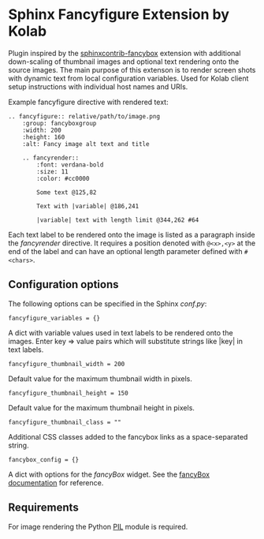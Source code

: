 Sphinx Fancyfigure Extension by Kolab
=====================================

Plugin inspired by the [sphinxcontrib-fancybox][sphinx-fancybox] extension with additional down-scaling of thumbnail images and optional text rendering onto the source images. The main purpose of this extenson is to render screen shots with dynamic text from local configuration variables. Used for Kolab client setup instructions with individual host names and URIs.

Example fancyfigure directive with rendered text:

```
.. fancyfigure:: relative/path/to/image.png
    :group: fancyboxgroup
    :width: 200
    :height: 160
    :alt: Fancy image alt text and title

    .. fancyrender::
        :font: verdana-bold
        :size: 11
        :color: #cc0000

        Some text @125,82

        Text with |variable| @186,241

        |variable| text with length limit @344,262 #64
```

Each text label to be rendered onto the image is listed as a paragraph inside 
the *fancyrender* directive. It requires a position denoted with `@<x>,<y>` at 
the end of the label and can have an optional length parameter defined with 
`#<chars>`.


Configuration options
---------------------

The following options can be specified in the Sphinx *conf.py*:

`fancyfigure_variables = {}`

  A dict with variable values used in text labels to be rendered onto the images.
  Enter key => value pairs which will substitute strings like |key| in text labels.

`fancyfigure_thumbnail_width = 200`

  Default value for the maximum thumbnail width in pixels.

`fancyfigure_thumbnail_height = 150`

  Default value for the maximum thumbnail height in pixels.

`fancyfigure_thumbnail_class = ""`

  Additional CSS classes added to the fancybox links as a space-separated string.

`fancybox_config = {}`

  A dict with options for the *fancyBox* widget. See the [fancyBox documentation][fancybox-docs] for reference.


Requirements
------------

For image rendering the Python [PIL][pypi-pil] module is required.


[sphinx-fancybox]: https://github.com/spinus/sphinxcontrib-fancybox
[fancybox-docs]:   http://fancyapps.com/fancybox/#docs
[pypi-pil]: https://pypi.python.org/pypi/PIL/
